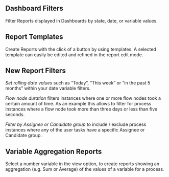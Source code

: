 ## Dashboard Filters

Filter Reports displayed in Dashboards by state, date, or variable values. 

## Report Templates

Create Reports with the click of a button by using templates. A selected template can easily be edited and refined in the report edit mode. 

## New Report Filters

*Set rolling date values* such as “Today”, “This week” or “in the past 5 months” within your date variable filters.

*Flow node duration* filters instances where one or more flow nodes took a certain amount of time. As an example this allows to filter for process instances where a flow node took more than three days or less than five seconds.

*Filter by Assignee or Candidate group* to include / exclude process instances where any of the user tasks have a specific Assignee or Candidate group.

## Variable Aggregation Reports

Select a number variable in the view option, to create reports showing an aggregation (e.g. Sum or Average) of the values of a variable for a process.
